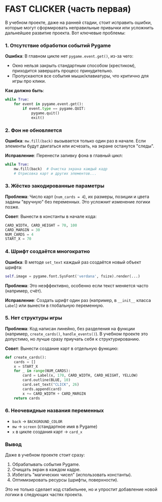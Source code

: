 # FAST CLICKER (часть первая)

В учебном проекте, даже на ранней стадии, стоит исправить ошибки, которые могут
сформировать неправильные привычки или усложнить дальнейшее развитие проекта.
Вот ключевые проблемы:  

### **1. Отсутствие обработки событий Pygame**  

**Ошибка**: В главном цикле нет `pygame.event.get()`, из-за чего:  

- Окно нельзя закрыть стандартным способом (крестиком), приходится завершать процесс принудительно.  
- Пропускаются все события мыши/клавиатуры, что критично для игры про клики.  

**Как должно быть**:  

```python
while True:
    for event in pygame.event.get():
        if event.type == pygame.QUIT:
            pygame.quit()
            exit()
```  

### **2. Фон не обновляется**  

**Ошибка**: `mw.fill(back)` вызывается только один раз в начале. Если элементы
будут двигаться или исчезать, на экране останутся "следы".  

**Исправление**: Перенести заливку фона в главный цикл:  

```python
while True:
    mw.fill(back)  # Очистка экрана каждый кадр
    # Отрисовка карт и других элементов...
```  

### **3. Жёстко закодированные параметры**  

**Проблема**: Число карт (`num_cards = 4`), их размеры, позиции и цвета заданы
"вручную" без переменных. Это усложнит изменение логики позже.  

**Совет**: Вынести в константы в начале кода:  

```python
CARD_WIDTH, CARD_HEIGHT = 70, 100
CARD_MARGIN = 30
NUM_CARDS = 4
START_X = 70
```  

### **4. Шрифт создаётся многократно**  

**Ошибка**: В методе `set_text` каждый раз создаётся новый объект шрифта:  

```python
self.image = pygame.font.SysFont('verdana', fsize).render(...)
```  

**Проблема**: Это неэффективно, особенно если текст меняется часто (например, счёт).  

**Исправление**: Создать шрифт один раз (например, в `__init__` класса `Label`)
или вынести в глобальную переменную.  

### **5. Нет структуры игры**  

**Проблема**: Код написан линейно, без разделения на функции (например,
`create_cards()`, `handle_events()`). В учебном проекте это допустимо, но лучше
сразу приучать себя к структурированию.  

**Совет**: Вынести создание карт в отдельную функцию:  
```python
def create_cards():
    cards = []
    x = START_X
    for _ in range(NUM_CARDS):
        card = Label(x, 170, CARD_WIDTH, CARD_HEIGHT, YELLOW)
        card.outline(BLUE, 10)
        card.set_text("CLICK", 26)
        cards.append(card)
        x += CARD_WIDTH + CARD_MARGIN
    return cards
```  

### **6. Неочевидные названия переменных**  
- `back` → `BACKGROUND_COLOR`  
- `mw` → `screen` (стандартное имя в Pygame)  
- `x` в цикле создания карт → `card_x`  

### **Вывод**  
Даже в учебном проекте стоит сразу:  
1. Обрабатывать события Pygame.  
2. Очищать экран в каждом кадре.  
3. Избегать "магических чисел" (использовать константы).  
4. Оптимизировать ресурсы (шрифты, поверхности).  

Это не только сделает код стабильнее, но и упростит добавление новой логики в
следующих частях проекта.  

